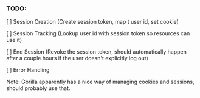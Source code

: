 ### TODO:
[ ] Session Creation (Create session token, map t user id, set cookie)

[ ] Session Tracking (Lookup user id with session token so resources can use it)

[ ] End Session (Revoke the session token, should automatically happen after a couple hours if the user doesn't explicitly log out)

[ ] Error Handling

Note: Gorilla apparently has a nice way of managing cookies and sessions, should probably use that.
